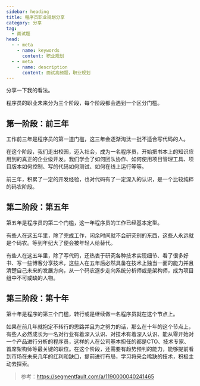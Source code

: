```yaml
---
sidebar: heading
title: 程序员职业规划分享
category: 分享
tag:
  - 面试题
head:
  - - meta
    - name: keywords
      content: 职业规划
  - - meta
    - name: description
      content: 面试高频题，职业规划
---
```


分享一下我的看法。

程序员的职业未来分为三个阶段，每个阶段都会遇到一个区分门槛。

## 第一阶段：前三年

工作前三年是程序员的第一道门槛，这三年会逐渐淘汰一批不适合写代码的人。

在这个阶段，我们走出校园，迈入社会，成为一名程序员，开始把书本上的知识应用到的真正的企业级开发。我们学会了如何团队协作、如何使用项目管理工具、项目版本如何控制、写的代码如何测试、如何在线上运行等等。

前三年，积累了一定的开发经验，也对代码有了一定深入的认识，是一个比较纯粹的码农阶段。



## 第二阶段：第五年

第五年是程序员的第二个门槛，这一年程序员的工作已经基本定型。

有些人在这五年里，除了完成工作，闲余时间就不会研究别的东西，这些人永远就是个码农。等到年纪大了便会被年轻人给替代。

有些人在这五年里，除了写代码，还热衷于研究各种技术实现细节、看了很多好书、写一些博客分享技术，这些人在五年后必然具备在技术上独当一面的能力并且清楚自己未来的发展方向，从一个码农逐步走向系统分析师或是架构师，成为项目组中不可或缺的人物。



## 第三阶段：第十年

第十年是程序的第三个门槛，转行或是继续做一名程序员就在这个节点上。

如果在前几年就抱定不转行的思路并且为之努力的话，那么在十年的这个节点上，有些人必然成长为一名对行业有着深入认识、对技术有着深入认识、能从零开始对一个产品进行分析的程序员，这样的人在公司基本担任的都是CTO、技术专家、首席架构师等最关键的职位。在这个阶段，还需要有趋势预判的能力，能够提前看到市场在未来几年的红利和缺口，提前进行布局，学习将来会稀缺的技术，积极主动去探索。



> 参考：https://segmentfault.com/a/1190000040241465
